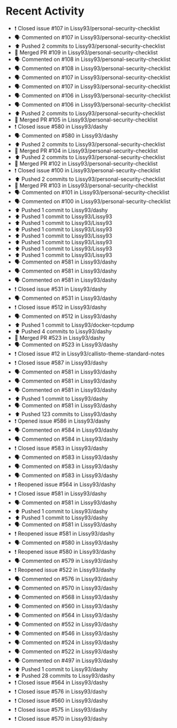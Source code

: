 # Recent Activity

* ❗️ Closed issue #107 in Lissy93/personal-security-checklist
* 🗣 Commented on #107 in Lissy93/personal-security-checklist
* ⬆️ Pushed 2 commits to Lissy93/personal-security-checklist
* 🎉 Merged PR #109 in Lissy93/personal-security-checklist
* 🗣 Commented on #108 in Lissy93/personal-security-checklist
* 🗣 Commented on #108 in Lissy93/personal-security-checklist
* 🗣 Commented on #107 in Lissy93/personal-security-checklist
* 🗣 Commented on #107 in Lissy93/personal-security-checklist
* 🗣 Commented on #106 in Lissy93/personal-security-checklist
* 🗣 Commented on #106 in Lissy93/personal-security-checklist
* ⬆️ Pushed 2 commits to Lissy93/personal-security-checklist
* 🎉 Merged PR #105 in Lissy93/personal-security-checklist
* ❗️ Closed issue #580 in Lissy93/dashy
* 🗣 Commented on #580 in Lissy93/dashy
* ⬆️ Pushed 2 commits to Lissy93/personal-security-checklist
* 🎉 Merged PR #104 in Lissy93/personal-security-checklist
* ⬆️ Pushed 2 commits to Lissy93/personal-security-checklist
* 🎉 Merged PR #102 in Lissy93/personal-security-checklist
* ❗️ Closed issue #100 in Lissy93/personal-security-checklist
* ⬆️ Pushed 2 commits to Lissy93/personal-security-checklist
* 🎉 Merged PR #103 in Lissy93/personal-security-checklist
* 🗣 Commented on #101 in Lissy93/personal-security-checklist
* 🗣 Commented on #100 in Lissy93/personal-security-checklist
* ⬆️ Pushed 1 commit to Lissy93/dashy
* ⬆️ Pushed 1 commit to Lissy93/Lissy93
* ⬆️ Pushed 1 commit to Lissy93/Lissy93
* ⬆️ Pushed 1 commit to Lissy93/Lissy93
* ⬆️ Pushed 1 commit to Lissy93/Lissy93
* ⬆️ Pushed 1 commit to Lissy93/Lissy93
* ⬆️ Pushed 1 commit to Lissy93/Lissy93
* ⬆️ Pushed 1 commit to Lissy93/Lissy93
* 🗣 Commented on #581 in Lissy93/dashy
* 🗣 Commented on #581 in Lissy93/dashy
* 🗣 Commented on #581 in Lissy93/dashy
* ❗️ Closed issue #531 in Lissy93/dashy
* 🗣 Commented on #531 in Lissy93/dashy
* ❗️ Closed issue #512 in Lissy93/dashy
* 🗣 Commented on #512 in Lissy93/dashy
* ⬆️ Pushed 1 commit to Lissy93/docker-tcpdump
* ⬆️ Pushed 4 commits to Lissy93/dashy
* 🎉 Merged PR #523 in Lissy93/dashy
* 🗣 Commented on #523 in Lissy93/dashy
* ❗️ Closed issue #12 in Lissy93/callisto-theme-standard-notes
* ❗️ Closed issue #587 in Lissy93/dashy
* 🗣 Commented on #581 in Lissy93/dashy
* 🗣 Commented on #581 in Lissy93/dashy
* 🗣 Commented on #581 in Lissy93/dashy
* ⬆️ Pushed 1 commit to Lissy93/dashy
* 🗣 Commented on #581 in Lissy93/dashy
* ⬆️ Pushed 123 commits to Lissy93/dashy
* ❗️ Opened issue #586 in Lissy93/dashy
* 🗣 Commented on #584 in Lissy93/dashy
* 🗣 Commented on #584 in Lissy93/dashy
* ❗️ Closed issue #583 in Lissy93/dashy
* 🗣 Commented on #583 in Lissy93/dashy
* 🗣 Commented on #583 in Lissy93/dashy
* 🗣 Commented on #583 in Lissy93/dashy
* ❗️ Reopened issue #564 in Lissy93/dashy
* ❗️ Closed issue #581 in Lissy93/dashy
* 🗣 Commented on #581 in Lissy93/dashy
* ⬆️ Pushed 1 commit to Lissy93/dashy
* ⬆️ Pushed 1 commit to Lissy93/dashy
* 🗣 Commented on #581 in Lissy93/dashy
* ❗️ Reopened issue #581 in Lissy93/dashy
* 🗣 Commented on #580 in Lissy93/dashy
* ❗️ Reopened issue #580 in Lissy93/dashy
* 🗣 Commented on #579 in Lissy93/dashy
* ❗️ Reopened issue #522 in Lissy93/dashy
* 🗣 Commented on #576 in Lissy93/dashy
* 🗣 Commented on #570 in Lissy93/dashy
* 🗣 Commented on #568 in Lissy93/dashy
* 🗣 Commented on #560 in Lissy93/dashy
* 🗣 Commented on #564 in Lissy93/dashy
* 🗣 Commented on #552 in Lissy93/dashy
* 🗣 Commented on #546 in Lissy93/dashy
* 🗣 Commented on #524 in Lissy93/dashy
* 🗣 Commented on #522 in Lissy93/dashy
* 🗣 Commented on #497 in Lissy93/dashy
* ⬆️ Pushed 1 commit to Lissy93/dashy
* ⬆️ Pushed 28 commits to Lissy93/dashy
* ❗️ Closed issue #564 in Lissy93/dashy
* ❗️ Closed issue #576 in Lissy93/dashy
* ❗️ Closed issue #560 in Lissy93/dashy
* ❗️ Closed issue #575 in Lissy93/dashy
* ❗️ Closed issue #570 in Lissy93/dashy
